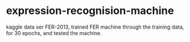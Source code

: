 # expression-recognision-machine
kaggle data ser FER-2013,
trained FER machine through the training data,
for 30 epochs, and tested the machine.
